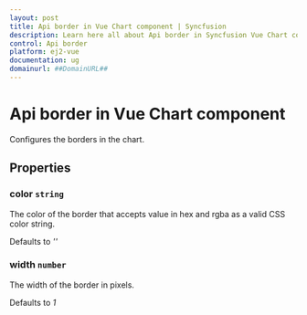 ```yaml
---
layout: post
title: Api border in Vue Chart component | Syncfusion
description: Learn here all about Api border in Syncfusion Vue Chart component of Syncfusion Essential JS 2 and more.
control: Api border 
platform: ej2-vue
documentation: ug
domainurl: ##DomainURL##
---
```


# Api border in Vue Chart component

Configures the borders in the chart.

## Properties

### color `string`

The color of the border that accepts value in hex and rgba as a valid CSS color string.

Defaults to *''*

### width `number`

The width of the border in pixels.

Defaults to *1*

